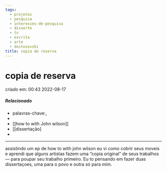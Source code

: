 ```yaml
---
tags:
  - projetos
  - pesquisa
  - interesses-de-pesquisa
  - disserte
  - tv
  - escrita
  - arte
  - dostoievski
title: copia de reserva
---
```

# copia de reserva
criado em: 00:43 2022-08-17

##### Relacionado
- palavras-chave:, 
- 
- [[how to with John wilson]] 
- [[dissertação]
- 
---

assistindo um ep de how to with john wilson eu vi como cobrir seus moveis e aprendi que alguns artistas fazem uma “copia original” de seus trabalhos — para poupar seu trabalho primeiro.
Eu to pensando em fazer duas dissertaçoes, uma para o povo e outra só para mim.
